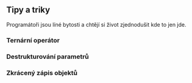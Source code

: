 ## Tipy a triky

Programátoři jsou líné bytosti a chtějí si život zjednodušit kde to jen jde. 

### Ternární operátor

### Destrukturování parametrů

### Zkrácený zápis objektů
